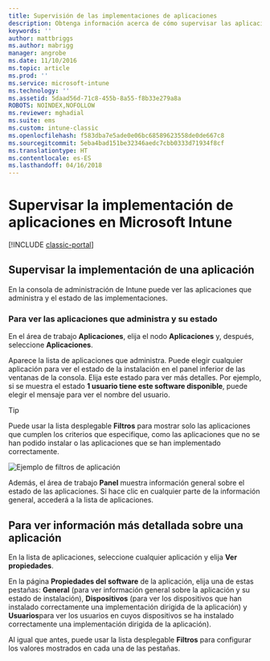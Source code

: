 ```yaml
---
title: Supervisión de las implementaciones de aplicaciones
description: Obtenga información acerca de cómo supervisar las aplicaciones implementadas con Intune.
keywords: ''
author: mattbriggs
ms.author: mabrigg
manager: angrobe
ms.date: 11/10/2016
ms.topic: article
ms.prod: ''
ms.service: microsoft-intune
ms.technology: ''
ms.assetid: 5daad56d-71c8-455b-8a55-f8b33e279a8a
ROBOTS: NOINDEX,NOFOLLOW
ms.reviewer: mghadial
ms.suite: ems
ms.custom: intune-classic
ms.openlocfilehash: f583dba7e5ade0e06bc68589623558de0de667c8
ms.sourcegitcommit: 5eba4bad151be32346aedc7cbb0333d71934f8cf
ms.translationtype: HT
ms.contentlocale: es-ES
ms.lasthandoff: 04/16/2018
---
```

# <a name="monitor-app-deployments-in-microsoft-intune"></a>Supervisar la implementación de aplicaciones en Microsoft Intune

[!INCLUDE [classic-portal](../includes/classic-portal.md)]

## <a name="monitor-an-app-deployment"></a>Supervisar la implementación de una aplicación
En la consola de administración de Intune puede ver las aplicaciones que administra y el estado de las implementaciones. <!---App status is displayed in real-time. You don't have to wait for the device to check-in before you can see this.--->

### <a name="to-view-apps-that-you-manage-and-their-status"></a>Para ver las aplicaciones que administra y su estado
En el área de trabajo **Aplicaciones**, elija el nodo **Aplicaciones** y, después, seleccione **Aplicaciones**.

Aparece la lista de aplicaciones que administra. Puede elegir cualquier aplicación para ver el estado de la instalación en el panel inferior de las ventanas de la consola. Elija este estado para ver más detalles. Por ejemplo, si se muestra el estado **1 usuario tiene este software disponible**, puede elegir el mensaje para ver el nombre del usuario.

> [!TIP]
> Puede usar la lista desplegable **Filtros** para mostrar solo las aplicaciones que cumplen los criterios que especifique, como las aplicaciones que no se han podido instalar o las aplicaciones que se han implementado correctamente.
>
> ![Ejemplo de filtros de aplicación](./media/app-filters.png)

Además, el área de trabajo **Panel** muestra información general sobre el estado de las aplicaciones. Si hace clic en cualquier parte de la información general, accederá a la lista de aplicaciones.

## <a name="to-view-more-detailed-information-about-an-app"></a>Para ver información más detallada sobre una aplicación
En la lista de aplicaciones, seleccione cualquier aplicación y elija **Ver propiedades**.

En la página **Propiedades del software** de la aplicación, elija una de estas pestañas: **General** (para ver información general sobre la aplicación y su estado de instalación), **Dispositivos** (para ver los dispositivos que han instalado correctamente una implementación dirigida de la aplicación) y **Usuarios**para ver los usuarios en cuyos dispositivos se ha instalado correctamente una implementación dirigida de la aplicación).

Al igual que antes, puede usar la lista desplegable **Filtros** para configurar los valores mostrados en cada una de las pestañas.
